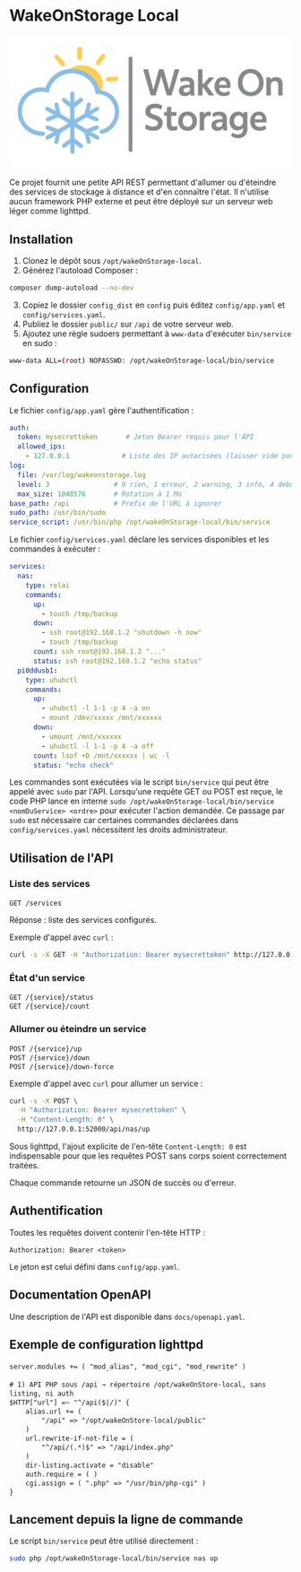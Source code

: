 # WakeOnStorage Local

<img src="WakeOnStorage-FulltLogoBan.png" style="zoom:50%;" />

Ce projet fournit une petite API REST permettant d'allumer ou d'éteindre des services de stockage à distance et d'en connaître l'état. Il n'utilise aucun framework PHP externe et peut être déployé sur un serveur web léger comme lighttpd.

## Installation

1. Clonez le dépôt sous `/opt/wakeOnStorage-local`.
2. Générez l'autoload Composer :

```bash
composer dump-autoload --no-dev
```

3. Copiez le dossier `config_dist` en `config` puis éditez `config/app.yaml` et `config/services.yaml`.
4. Publiez le dossier `public/` sur `/api` de votre serveur web.
5. Ajoutez une règle sudoers permettant à `www-data` d'exécuter `bin/service` en sudo :

```bash
www-data ALL=(root) NOPASSWD: /opt/wakeOnStorage-local/bin/service
```

## Configuration

Le fichier `config/app.yaml` gère l'authentification :

```yaml
auth:
  token: mysecrettoken       # Jeton Bearer requis pour l'API
  allowed_ips:
    - 127.0.0.1             # Liste des IP autorisées (laisser vide pour aucune restriction)
log:
  file: /var/log/wakeonstorage.log
  level: 3                # 0 rien, 1 erreur, 2 warning, 3 info, 4 debug
  max_size: 1048576       # Rotation à 1 Mo
base_path: /api           # Prefix de l'URL à ignorer
sudo_path: /usr/bin/sudo
service_script: /usr/bin/php /opt/wakeOnStorage-local/bin/service
```

Le fichier `config/services.yaml` déclare les services disponibles et les commandes à exécuter :

```yaml
services:
  nas:
    type: relai
    commands:
      up:
        - touch /tmp/backup
      down:
        - ssh root@192.168.1.2 "shutdown -h now"
        - touch /tmp/backup
      count: ssh root@192.168.1.2 "..."
      status: ssh root@192.168.1.2 "echo status"
  pi0ddusb1:
    type: uhubctl
    commands:
      up:
        - uhubctl -l 1-1 -p 4 -a on
        - mount /dev/xxxxx /mnt/xxxxxx
      down:
        - umount /mnt/xxxxxx
        - uhubctl -l 1-1 -p 4 -a off
      count: lsof +D /mnt/xxxxxx | wc -l
      status: "echo check"
```

Les commandes sont exécutées via le script `bin/service` qui peut être appelé avec `sudo` par l'API.
Lorsqu'une requête GET ou POST est reçue, le code PHP lance en interne
`sudo /opt/wakeOnStorage-local/bin/service <nomDuService> <ordre>` pour
exécuter l'action demandée. Ce passage par `sudo` est nécessaire car
certaines commandes déclarées dans `config/services.yaml` nécessitent les
droits administrateur.

## Utilisation de l'API

### Liste des services

```http
GET /services
```

Réponse : liste des services configurés.

Exemple d'appel avec `curl` :

```bash
curl -s -X GET -H "Authorization: Bearer mysecrettoken" http://127.0.0.1:52000/api/services
```

### État d'un service

```http
GET /{service}/status
GET /{service}/count
```

### Allumer ou éteindre un service

```http
POST /{service}/up
POST /{service}/down
POST /{service}/down-force
```

Exemple d'appel avec `curl` pour allumer un service :

```bash
curl -s -X POST \
  -H "Authorization: Bearer mysecrettoken" \
  -H "Content-Length: 0" \
  http://127.0.0.1:52000/api/nas/up
```

Sous lighttpd, l'ajout explicite de l'en-tête `Content-Length: 0` est
indispensable pour que les requêtes POST sans corps soient correctement
traitées.

Chaque commande retourne un JSON de succès ou d'erreur.

## Authentification

Toutes les requêtes doivent contenir l'en-tête HTTP :

```
Authorization: Bearer <token>
```

Le jeton est celui défini dans `config/app.yaml`.

## Documentation OpenAPI

Une description de l'API est disponible dans `docs/openapi.yaml`.

## Exemple de configuration lighttpd

```lighttpd
server.modules += ( "mod_alias", "mod_cgi", "mod_rewrite" )

# 1) API PHP sous /api → répertoire /opt/wakeOnStore-local, sans listing, ni auth
$HTTP["url"] =~ "^/api($|/)" {
    alias.url += (
        "/api" => "/opt/wakeOnStore-local/public"
    )
    url.rewrite-if-not-file = (
        "^/api/(.*)$" => "/api/index.php"
    )
    dir-listing.activate = "disable"
    auth.require = ( )
    cgi.assign = ( ".php" => "/usr/bin/php-cgi" )
}
```

## Lancement depuis la ligne de commande

Le script `bin/service` peut être utilisé directement :

```bash
sudo php /opt/wakeOnStorage-local/bin/service nas up
```

